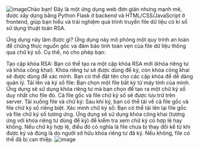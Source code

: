 ![image](https://github.com/user-attachments/assets/8ee2955a-b100-43fc-8564-070d5f6b32a7)Chào bạn! Đây là một ứng dụng web đơn giản nhưng mạnh mẽ, được xây dựng bằng Python Flask ở backend và HTML/CSS/JavaScript ở frontend, giúp bạn hiểu và trải nghiệm quá trình truyền file dữ liệu có kí số sử dụng thuật toán RSA.

Ứng dụng này làm được gì?
Ứng dụng này mô phỏng một quy trình an toàn để chứng thực nguồn gốc và đảm bảo tính toàn vẹn của file dữ liệu thông qua chữ ký số. Cụ thể, nó cho phép bạn:

Tạo cặp khóa RSA: Bạn có thể tạo ra một cặp khóa RSA mới (khóa riêng tư và khóa công khai). Khóa riêng tư sẽ được dùng để ký, còn khóa công khai sẽ được dùng để xác minh. Bạn có thể đặt tên cho các cặp khóa để dễ dàng quản lý.
Tải lên và ký số file:
Bạn chọn một file bất kỳ từ máy tính của mình.
Ứng dụng sẽ sử dụng khóa riêng tư mà bạn chọn để tạo ra một chữ ký số duy nhất cho file đó.
Cả file gốc và file chữ ký số sẽ được lưu trữ trên server.
Tải xuống file và chữ ký: Sau khi ký, bạn có thể tải về cả file gốc và file chữ ký số riêng biệt.
Xác minh chữ ký số:
Bạn có thể tải lên lại file gốc và file chữ ký số tương ứng.
Ứng dụng sẽ sử dụng khóa công khai (tương ứng với khóa riêng tư dùng để ký) để kiểm tra xem chữ ký có hợp lệ hay không.
Nếu chữ ký hợp lệ, điều đó có nghĩa là file chưa bị thay đổi kể từ khi được ký và đúng là do người sở hữu khóa riêng tư đã ký. Nếu không, file có thể đã bị can thiệp.
![image](https://github.com/user-attachments/assets/67bf8538-403a-411c-b711-3b0797c30c8d)
